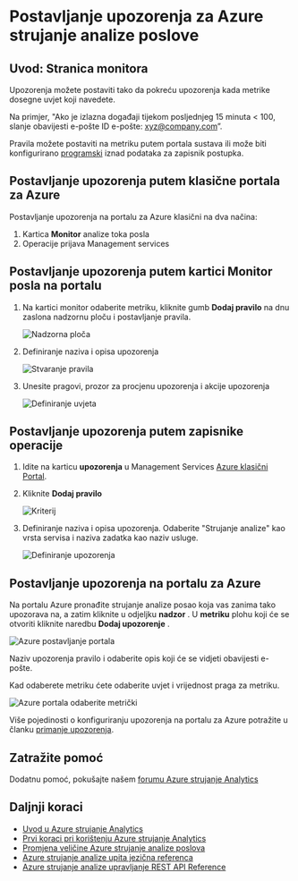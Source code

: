 <properties
    pageTitle="Postavljanje upozorenja za upite na strujanje analize | Microsoft Azure"
    description="Razumijevanje strujanje analize upozorenjem"
    keywords="Postavljanje upozorenja"
    services="stream-analytics"
    documentationCenter=""
    authors="jeffstokes72"
    manager="jhubbard"
    editor="cgronlun"/>

<tags
    ms.service="stream-analytics"
    ms.devlang="na"
    ms.topic="article"
    ms.tgt_pltfrm="na"
    ms.workload="data-services"
    ms.date="09/26/2016"
    ms.author="jeffstok"/>


# <a name="set-up-alerts-for-azure-stream-analytics-jobs"></a>Postavljanje upozorenja za Azure strujanje analize poslove

## <a name="introduction-monitor-page"></a>Uvod: Stranica monitora

Upozorenja možete postaviti tako da pokreću upozorenja kada metrike dosegne uvjet koji navedete.

Na primjer, "Ako je izlazna događaji tijekom posljednjeg 15 minuta < 100, slanje obavijesti e-pošte ID e-pošte: xyz@company.com”.

Pravila možete postaviti na metriku putem portala sustava ili može biti konfigurirano [programski](https://code.msdn.microsoft.com/windowsazure/Receive-Email-Notifications-199e2c9a) iznad podataka za zapisnik postupka.

## <a name="set-up-alerts-through-the-azure-classic-portal"></a>Postavljanje upozorenja putem klasične portala za Azure

Postavljanje upozorenja na portalu za Azure klasični na dva načina:  

1.  Kartica **Monitor** analize toka posla  
2.  Operacije prijava Management services  

## <a name="set-up-alert-through-the-monitor-tab-of-the-job-in-the-portal"></a>Postavljanje upozorenja putem kartici Monitor posla na portalu

1.  Na kartici monitor odaberite metriku, kliknite gumb **Dodaj pravilo** na dnu zaslona nadzornu ploču i postavljanje pravila.  

    ![Nadzorna ploča](./media/stream-analytics-set-up-alerts/01-stream-analytics-set-up-alerts.png)  

2.  Definiranje naziva i opisa upozorenja  

    ![Stvaranje pravila](./media/stream-analytics-set-up-alerts/02-stream-analytics-set-up-alerts.png)  

3.  Unesite pragovi, prozor za procjenu upozorenja i akcije upozorenja  

    ![Definiranje uvjeta](./media/stream-analytics-set-up-alerts/03-stream-analytics-set-up-alerts.png)  

## <a name="set-up-alerts-through-the-operations-logs"></a>Postavljanje upozorenja putem zapisnike operacije

1.  Idite na karticu **upozorenja** u Management Services [Azure klasični Portal](https://manage.windowsazure.com).  
2.  Kliknite **Dodaj pravilo**  

    ![Kriterij](./media/stream-analytics-set-up-alerts/04-stream-analytics-set-up-alerts.png)  

3.  Definiranje naziva i opisa upozorenja. Odaberite "Strujanje analize" kao vrsta servisa i naziva zadatka kao naziv usluge.  

    ![Definiranje upozorenja](./media/stream-analytics-set-up-alerts/05-stream-analytics-set-up-alerts.png)  

## <a name="set-up-alerts-in-the-azure-portal"></a>Postavljanje upozorenja na portalu za Azure ##

Na portalu Azure pronađite strujanje analize posao koja vas zanima tako upozorava na, a zatim kliknite u odjeljku **nadzor** .  U **metriku** plohu koji će se otvoriti kliknite naredbu **Dodaj upozorenje** .

  ![Azure postavljanje portala](./media/stream-analytics-set-up-alerts/06-stream-analytics-set-up-alerts.png)  

Naziv upozorenja pravilo i odaberite opis koji će se vidjeti obavijesti e-pošte.

Kad odaberete metriku ćete odaberite uvjet i vrijednost praga za metriku.

  ![Azure portala odaberite metrički](./media/stream-analytics-set-up-alerts/07-stream-analytics-set-up-alerts.png)  

Više pojedinosti o konfiguriranju upozorenja na portalu za Azure potražite u članku [primanje upozorenja](../monitoring-and-diagnostics/insights-receive-alert-notifications.md).  

## <a name="get-help"></a>Zatražite pomoć
Dodatnu pomoć, pokušajte našem [forumu Azure strujanje Analytics](https://social.msdn.microsoft.com/Forums/en-US/home?forum=AzureStreamAnalytics)

## <a name="next-steps"></a>Daljnji koraci

- [Uvod u Azure strujanje Analytics](stream-analytics-introduction.md)
- [Prvi koraci pri korištenju Azure strujanje Analytics](stream-analytics-get-started.md)
- [Promjena veličine Azure strujanje analize poslova](stream-analytics-scale-jobs.md)
- [Azure strujanje analize upita jezična referenca](https://msdn.microsoft.com/library/azure/dn834998.aspx)
- [Azure strujanje analize upravljanje REST API Reference](https://msdn.microsoft.com/library/azure/dn835031.aspx)
